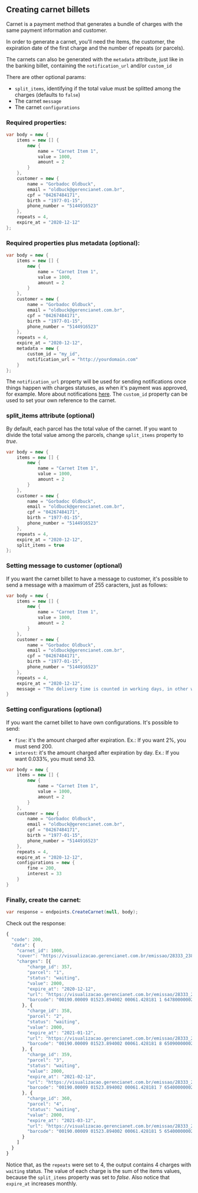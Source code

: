 ## Creating carnet billets

Carnet is a payment method that generates a bundle of charges with the same payment information and customer.

In order to generate a carnet, you'll need the items, the customer, the expiration date of the first charge and the number of repeats (or parcels).

The carnets can also be generated with the `metadata` attribute, just like in the banking billet, containing the `notification_url` and/or `custom_id`

There are other optional params:

- `split_items`, identifying if the total value must be splitted among the charges (defaults to `false`)
- The carnet `message`
- The carnet `configurations`

### Required properties:

```c#
var body = new {
    items = new [] {
        new {
            name = "Carnet Item 1",
            value = 1000,
            amount = 2
        }
    },
    customer = new {
        name = "Gorbadoc Oldbuck",
        email = "oldbuck@gerencianet.com.br",
        cpf = "04267484171",
        birth = "1977-01-15",
        phone_number = "5144916523"
    },
    repeats = 4,
    expire_at = "2020-12-12"
};
```

### Required properties plus metadata **(optional)**:

```c#
var body = new {
    items = new [] {
        new {
            name = "Carnet Item 1",
            value = 1000,
            amount = 2
        }
    },
    customer = new {
        name = "Gorbadoc Oldbuck",
        email = "oldbuck@gerencianet.com.br",
        cpf = "04267484171",
        birth = "1977-01-15",
        phone_number = "5144916523"
    },
    repeats = 4,
    expire_at = "2020-12-12",
    metadata = new {
        custom_id = "my_id",
        notification_url = "http://yourdomain.com"
    }
};
```

The `notification_url` property will be used for sending notifications once things happen with charges statuses, as when it's payment was approved, for example. More about notifications [here](/Docs/notifications.md). The `custom_id` property can be used to set your own reference to the carnet.

### split_items attribute **(optional)**

By default, each parcel has the total value of the carnet. If you want to divide the total value among the parcels, change `split_items` property to *true*.

```c#
var body = new {
    items = new [] {
        new {
            name = "Carnet Item 1",
            value = 1000,
            amount = 2
        }
    },
    customer = new {
        name = "Gorbadoc Oldbuck",
        email = "oldbuck@gerencianet.com.br",
        cpf = "04267484171",
        birth = "1977-01-15",
        phone_number = "5144916523"
    },
    repeats = 4,
    expire_at = "2020-12-12",
    split_items = true
};
```

### Setting message to customer **(optional)**

If you want the carnet billet to have a message to customer, it's possible to send a message with a maximum of 255 caracters, just as follows:

```c#
var body = new {
    items = new [] {
        new {
            name = "Carnet Item 1",
            value = 1000,
            amount = 2
        }
    },
    customer = new {
        name = "Gorbadoc Oldbuck",
        email = "oldbuck@gerencianet.com.br",
        cpf = "04267484171",
        birth = "1977-01-15",
        phone_number = "5144916523"
    },
    repeats = 4,
    expire_at = "2020-12-12",
    message = "The delivery time is counted in working days, in other words not inlclude Saturdays, Sundays and holidays"
}
```

### Setting configurations **(optional)**

If you want the carnet billet to have own configurations. It's possible to send:
- `fine`: it's the amount charged after expiration. Ex.: If you want 2%, you must send 200.
- `interest`: it's the amount charged after expiration by day. Ex.: If you want 0.033%, you must send 33.

```c#
var body = new {
    items = new [] {
        new {
            name = "Carnet Item 1",
            value = 1000,
            amount = 2
        }
    },
    customer = new {
        name = "Gorbadoc Oldbuck",
        email = "oldbuck@gerencianet.com.br",
        cpf = "04267484171",
        birth = "1977-01-15",
        phone_number = "5144916523"
    },
    repeats = 4,
    expire_at = "2020-12-12",
    configurations = new {
        fine = 200,
        interest = 33
    }
}
```

### Finally, create the carnet:

```c#
var response = endpoints.CreateCarnet(null, body);
```

Check out the response:

```js
{
  "code": 200,
  "data": {
    "carnet_id": 1000,
    "cover": "https://visualizacao.gerencianet.com.br/emissao/28333_2385_ZEMAL5/A5CC-28333-61428-LEENA9/28333-61428-LEENA9",
    "charges": [{
        "charge_id": 357,
        "parcel": "1",
        "status": "waiting",
        "value": 2000,
        "expire_at": "2020-12-12",
        "url": "https://visualizacao.gerencianet.com.br/emissao/28333_2385_ZEMAL5/A5CL-28333-61428-LEENA9/28333-61428-LEENA9",
        "barcode": "00190.00009 01523.894002 00061.428181 1 64780000002000"
      }, {
        "charge_id": 358,
        "parcel": "2",
        "status": "waiting",
        "value": 2000,
        "expire_at": "2021-01-12",
        "url": "https://visualizacao.gerencianet.com.br/emissao/28333_2385_ZEMAL5/A5CL-28333-61428-LEENA9/28333-61429-CORZE4",
        "barcode": "00190.00009 01523.894002 00061.428181 8 65090000002000"
      }, {
        "charge_id": 359,
        "parcel": "3",
        "status": "waiting",
        "value": 2000,
        "expire_at": "2021-02-12",
        "url": "https://visualizacao.gerencianet.com.br/emissao/28333_2385_ZEMAL5/A5CL-28333-61428-LEENA9/28333-61430-HIRRA4",
        "barcode": "00190.00009 01523.894002 00061.428181 7 65400000002000"
      }, {
        "charge_id": 360,
        "parcel": "4",
        "status": "waiting",
        "value": 2000,
        "expire_at": "2021-03-12",
        "url": "https://visualizacao.gerencianet.com.br/emissao/28333_2385_ZEMAL5/A5CL-28333-61428-LEENA9/28333-61431-HIRRA4",
        "barcode": "00190.00009 01523.894002 00061.428181 5 65400000002000"
      }
    ]
  }
}
```

Notice that, as the `repeats` were set to 4, the output contains 4 charges with `waiting` status. The value of each charge is the sum of the items values, because the `split_items` property was set to *false*. Also notice that `expire_at` increases monthly.

